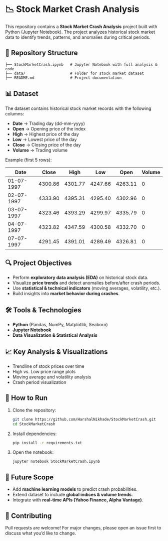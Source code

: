 # 📉 Stock Market Crash Analysis

This repository contains a **Stock Market Crash Analysis** project built with Python (Jupyter Notebook). The project analyzes historical stock market data to identify trends, patterns, and anomalies during critical periods.

## 📂 Repository Structure

```
├── StockMarketCrash.ipynb   # Jupyter Notebook with full analysis & code
├── data/                    # Folder for stock market dataset
├── README.md                # Project documentation
```

## 📊 Dataset

The dataset contains historical stock market records with the following columns:

* **Date** → Trading day (dd-mm-yyyy)
* **Open** → Opening price of the index
* **High** → Highest price of the day
* **Low** → Lowest price of the day
* **Close** → Closing price of the day
* **Volume** → Trading volume

Example (first 5 rows):

| Date       | Close   | High    | Low     | Open    | Volume |
| ---------- | ------- | ------- | ------- | ------- | ------ |
| 01-07-1997 | 4300.86 | 4301.77 | 4247.66 | 4263.11 | 0      |
| 02-07-1997 | 4333.90 | 4395.31 | 4295.40 | 4302.96 | 0      |
| 03-07-1997 | 4323.46 | 4393.29 | 4299.97 | 4335.79 | 0      |
| 04-07-1997 | 4323.82 | 4347.59 | 4300.58 | 4332.70 | 0      |
| 07-07-1997 | 4291.45 | 4391.01 | 4289.49 | 4326.81 | 0      |

## 🔍 Project Objectives

* Perform **exploratory data analysis (EDA)** on historical stock data.
* Visualize **price trends** and detect anomalies before/after crash periods.
* Use **statistical & technical indicators** (moving averages, volatility, etc.).
* Build insights into **market behavior during crashes**.

## 🛠️ Tools & Technologies

* **Python** (Pandas, NumPy, Matplotlib, Seaborn)
* **Jupyter Notebook**
* **Data Visualization & Statistical Analysis**

## 📈 Key Analysis & Visualizations

* Trendline of stock prices over time
* High vs. Low price range plots
* Moving average and volatility analysis
* Crash period visualization

## 🚀 How to Run

1. Clone the repository:

   ```bash
   git clone https://github.com/HarshalNikhade/StockMarketCrash.git
   cd StockMarketCrash
   ```
2. Install dependencies:

   ```bash
   pip install -r requirements.txt
   ```
3. Open the notebook:

   ```bash
   jupyter notebook StockMarketCrash.ipynb
   ```

## 📌 Future Scope

* Add **machine learning models** to predict crash probabilities.
* Extend dataset to include **global indices & volume trends**.
* Integrate with **real-time APIs (Yahoo Finance, Alpha Vantage)**.

## 🤝 Contributing

Pull requests are welcome! For major changes, please open an issue first to discuss what you’d like to change.

